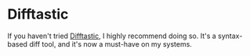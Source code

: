 # Difftastic

If you haven't tried [Difftastic](https://difftastic.wilfred.me.uk/), I highly recommend doing so. It's a syntax-based diff tool, and it's now a must-have on my systems.
